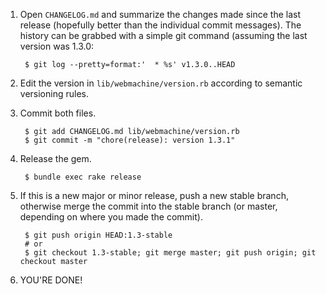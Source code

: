 1. Open `CHANGELOG.md` and summarize the changes made since the last release (hopefully better than the individual commit messages). The history can be grabbed with a simple git command (assuming the last version was 1.3.0:

        $ git log --pretty=format:'  * %s' v1.3.0..HEAD

2. Edit the version in `lib/webmachine/version.rb` according to semantic versioning rules.
3. Commit both files.

        $ git add CHANGELOG.md lib/webmachine/version.rb
        $ git commit -m "chore(release): version 1.3.1"

4. Release the gem.

        $ bundle exec rake release

5. If this is a new major or minor release, push a new stable branch, otherwise merge the commit into the stable branch (or master, depending on where you made the commit).

        $ git push origin HEAD:1.3-stable
        # or
        $ git checkout 1.3-stable; git merge master; git push origin; git checkout master

6. YOU'RE DONE!
